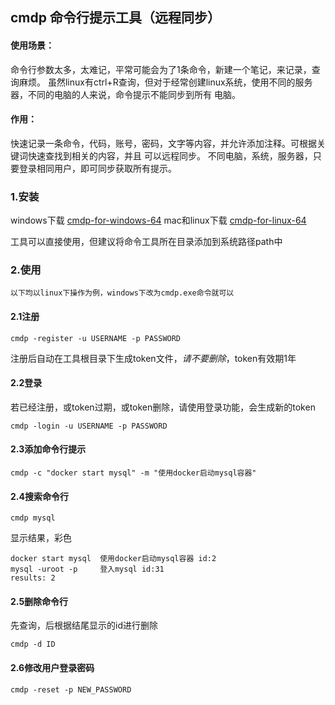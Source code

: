 ## cmdp 命令行提示工具（远程同步）

#### 使用场景：

命令行参数太多，太难记，平常可能会为了1条命令，新建一个笔记，来记录，查询麻烦。
虽然linux有ctrl+R查询，但对于经常创建linux系统，使用不同的服务器，不同的电脑的人来说，命令提示不能同步到所有
电脑。

#### 作用：

快速记录一条命令，代码，账号，密码，文字等内容，并允许添加注释。可根据关键词快速查找到相关的内容，并且
可以远程同步。
不同电脑，系统，服务器，只要登录相同用户，即可同步获取所有提示。

### 1.安装
windows下载
[cmdp-for-windows-64](https://github.com/yurencloud/cmdp/raw/master/cmdp)
mac和linux下载
[cmdp-for-linux-64](https://github.com/yurencloud/cmdp/raw/master/cmdp.exe)

工具可以直接使用，但建议将命令工具所在目录添加到系统路径path中


### 2.使用
~~~
以下均以linux下操作为例，windows下改为cmdp.exe命令就可以
~~~
#### 2.1注册
~~~
cmdp -register -u USERNAME -p PASSWORD
~~~
注册后自动在工具根目录下生成token文件，*请不要删除*，token有效期1年

#### 2.2登录
若已经注册，或token过期，或token删除，请使用登录功能，会生成新的token
~~~
cmdp -login -u USERNAME -p PASSWORD
~~~

#### 2.3添加命令行提示
~~~
cmdp -c "docker start mysql" -m "使用docker启动mysql容器"
~~~

#### 2.4搜索命令行
~~~
cmdp mysql
~~~
显示结果，彩色
~~~
docker start mysql  使用docker启动mysql容器 id:2
mysql -uroot -p     登入mysql id:31
results: 2
~~~

#### 2.5删除命令行
先查询，后根据结尾显示的id进行删除
~~~
cmdp -d ID
~~~

#### 2.6修改用户登录密码
~~~
cmdp -reset -p NEW_PASSWORD
~~~